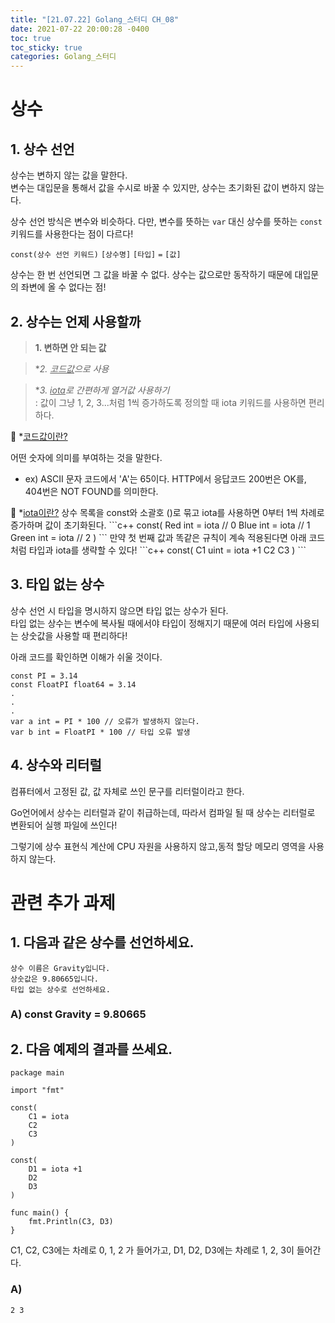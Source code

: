 ```yaml
---
title: "[21.07.22] Golang_스터디 CH_08"
date: 2021-07-22 20:00:28 -0400
toc: true
toc_sticky: true
categories: Golang_스터디
---
```



# 상수

##  1. 상수 선언

상수는 변하지 않는 값을 말한다.    
변수는 대입문을 통해서 값을 수시로 바꿀 수 있지만, 상수는 초기화된 값이 변하지 않는다.   

상수 선언 방식은 변수와 비슷하다. 다만, 변수를 뜻하는 `var` 대신 상수를 뜻하는 `const` 키워드를 사용한다는 점이 다르다!

`const(상수 선언 키워드)` `[상수명]` `[타입]` `=` `[값]`

상수는 한 번 선언되면 그 값을 바꿀 수 없다. 상수는 값으로만 동작하기 때문에 대입문의 좌변에 올 수 없다는 점!



##  2. 상수는 언제 사용할까

> **1. 변하면 안 되는 값** 

> **2. *<u>코드값</u>으로 사용**    

> **3. *<u>iota</u>로 간편하게 열거값 사용하기**   
> : 값이 그냥 1, 2, 3...처럼 1씩 증가하도록 정의할 때 iota 키워드를 사용하면 편리하다.

<div class="notice--primary" markdown="1">
🌝 *<u>코드값이란?</u>      

 어떤 숫자에 의미를 부여하는 것을 말한다.  
 - ex) ASCII 문자 코드에서 'A'는 65이다.
       HTTP에서 응답코드 200번은 OK를, 404번은 NOT FOUND를 의미한다.
      
</div> 


<div class="notice--primary" markdown="1">
🌝 *<u>iota이란?</u>
상수 목록을 const와 소괄호 ()로 묶고 iota를 사용하면 0부터 1씩 차례로 증가하며 값이 초기화된다.
    ```c++
const(
	Red     int = iota // 0
	Blue    int = iota // 1
	Green int = iota // 2
)
    ```
만약 첫 번째 값과 똑같은 규칙이 계속 적용된다면 아래 코드처럼 타입과 iota를 생략할 수 있다!
    ```c++
const(
	C1 uint = iota +1
	C2
	C3
)
    ``` 
</div>






##  3. 타입 없는 상수

상수 선언 시 타입을 명시하지 않으면 타입 없는 상수가 된다.     
타입 없는 상수는 변수에 복사될 때에서야 타입이 정해지기 때문에 여러 타입에 사용되는 상숫값을 사용할 때 편리하다!

아래 코드를 확인하면 이해가 쉬울 것이다.

	
	const PI = 3.14
	const FloatPI float64 = 3.14
	.
	.
	.
	var a int = PI * 100 // 오류가 발생하지 않는다.
	var b int = FloatPI * 100 // 타입 오류 발생	

 
##  4. 상수와 리터럴

컴퓨터에서 고정된 값, 값 자체로 쓰인 문구를 리터럴이라고 한다.

Go언어에서 상수는 리터럴과 같이 취급하는데, 따라서 컴파일 될 때 상수는 리터럴로 변환되어 실행 파일에 쓰인다!   

그렇기에 상수 표현식 계산에 CPU 자원을 사용하지 않고,동적 할당 메모리 영역을 사용하지 않는다.
 


# 관련 추가 과제

## 1. 다음과 같은 상수를 선언하세요.

	상수 이름은 Gravity입니다.
	상숫값은 9.80665입니다.
	타입 없는 상수로 선언하세요.


### A) const Gravity = 9.80665

## 2. 다음 예제의 결과를 쓰세요.

	package main
	
	import "fmt"
	
	const(
		C1 = iota
		C2
		C3
	)
	
	const(
		D1 = iota +1
		D2
		D3
	)

	func main() {
		fmt.Println(C3, D3)
	}

C1, C2, C3에는 차례로 0, 1, 2 가 들어가고, D1, D2, D3에는 차례로 1, 2, 3이 들어간다.

### A)

	2 3
